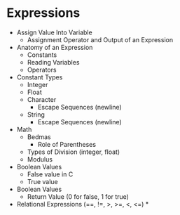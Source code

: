 # Expressions

* Assign Value Into Variable
    * Assignment Operator and Output of an Expression
* Anatomy of an Expression
    * Constants
    * Reading Variables
    * Operators
* Constant Types
    * Integer
    * Float
    * Character
        * Escape Sequences (newline)
    * String
        * Escape Sequences (newline)
* Math
    * Bedmas
        * Role of Parentheses
    * Types of Division (integer, float)
    * Modulus
* Boolean Values
    * False value in C
    * True value
* Boolean Values
    * Return Value (0 for false, 1 for true)
* Relational Expressions (==, !=, >, >=, <, <=)
    * 
